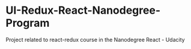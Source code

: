 # UI-Redux-React-Nanodegree-Program

Project related to react-redux course in the Nanodegree React - Udacity
